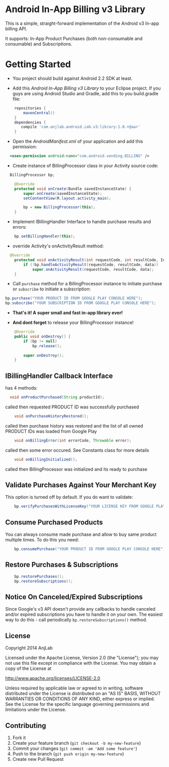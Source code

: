 Android In-App Billing v3 Library
=======================

This is a simple, straight-forward implementation of the Android v3 In-app billing API.

It supports: In-App Product Purchases (both non-consumable and consumable) and Subscriptions.

Getting Started
===============

* You project should build against Android 2.2 SDK at least.

* Add this *Android In-App Billing v3 Library* to your Eclipse project. If you guys are using Android Studio and Gradle, add this to you build.gradle file:
```groovy
    repositories {
        mavenCentral()
    }
    dependencies {
       compile 'com.anjlab.android.iab.v3:library:1.0.+@aar'
    }
```

* Open the *AndroidManifest.xml* of your application and add this permission:
```xml
  <uses-permission android:name="com.android.vending.BILLING" />
```
* Create instance of BillingProcessor class in your Activity source code:
```java
  BillingProcessor bp;

	@Override
	protected void onCreate(Bundle savedInstanceState) {
		super.onCreate(savedInstanceState);
		setContentView(R.layout.activity_main);

		bp = new BillingProcessor(this);
	}
```

* Implement IBillingHandler Interface to handle purchase results and errors:
```java
	bp.setBillingHandler(this);
```

* override Activity's onActivityResult method:
```java
  @Override
	protected void onActivityResult(int requestCode, int resultCode, Intent data) {
		if (!bp.handleActivityResult(requestCode, resultCode, data))
			super.onActivityResult(requestCode, resultCode, data);
	}
```

* Call `purchase` method for a BillingProcessor instance to initiate purchase or `subscribe` to initiate a subscription:
```java
bp.purchase("YOUR PRODUCT ID FROM GOOGLE PLAY CONSOLE HERE");
bp.subscribe("YOUR SUBSCRIPTION ID FROM GOOGLE PLAY CONSOLE HERE");
```
* **That's it! A super small and fast in-app library ever!**

* **And dont forget**
 to release your BillingProcessor instance! 
```java
	@Override
	public void onDestroy() {
		if (bp != null) 
			bp.release();
		
		super.onDestroy();
	}
```

IBillingHandler Callback Interface
-----------------------------------
has 4 methods:

```java
  void onProductPurchased(String productId);
```
  called then requested PRODUCT ID was successfully purchased
```java
	void onPurchaseHistoryRestored();
```
  called then purchase history was restored and the list of all owned PRODUCT IDs was loaded from Google Play
```java
	void onBillingError(int errorCode, Throwable error);
```
  called then some error occured. See Constants class for more details
```java
	void onBillingInitialized();
```
  called then BillingProcessor was initialized and its ready to purchase 


Validate Purchases Against Your Merchant Key
-----------------------------------
This option is turned off by default. If you do want to validate:
```java
	bp.verifyPurchasesWithLicenseKey("YOUR LICENSE KEY FROM GOOGLE PLAY CONSOLE HERE");
```

Consume Purchased Products
--------------------------
You can always consume made purchase and allow to buy same product multiple times. To do this you need:
```java
	bp.consumePurchase("YOUR PRODUCT ID FROM GOOGLE PLAY CONSOLE HERE");
```

Restore Purchases & Subscriptions
--------------------------
```java
	bp.restorePurchases();
	bp.restoreSubscriptions();
```

Notice On Canceled/Expired Subscriptions
--------------------------
Since Google's v3 API doesn't provide any callbacks to handle canceled and/or expired subscriptions you have to handle it on your own.
The easiest way to do this - call periodically `bp.restoreSubscriptions()` method.

## License

Copyright 2014 AnjLab

Licensed under the Apache License, Version 2.0 (the "License");
you may not use this file except in compliance with the License.
You may obtain a copy of the License at

   http://www.apache.org/licenses/LICENSE-2.0

Unless required by applicable law or agreed to in writing, software
distributed under the License is distributed on an "AS IS" BASIS,
WITHOUT WARRANTIES OR CONDITIONS OF ANY KIND, either express or implied.
See the License for the specific language governing permissions and
limitations under the License.

## Contributing

1. Fork it
2. Create your feature branch (`git checkout -b my-new-feature`)
3. Commit your changes (`git commit -am 'Add some feature'`)
4. Push to the branch (`git push origin my-new-feature`)
5. Create new Pull Request
